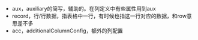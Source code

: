 * aux，auxiliary的简写，辅助的。在列定义中有些属性用到aux
* record，行/行数据，指表格中一行，有时候也指这一行对应的数据，和row意思差不多
* acc，additionalColumnConfig，额外的列配置
